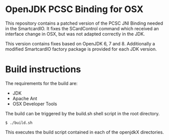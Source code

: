 OpenJDK PCSC Binding for OSX
============================

This repository contains a patched version of the PCSC JNI Binding needed in
the SmartcardIO. It fixes the SCardControl command which received an interface
change in OSX, but was not adapted correctly in the JDK.

This version contains fixes based on OpenJDK 6, 7 and 8. Additionally a modified
SmartcardIO factory package is provided for each JDK version.


Build instructions
==================

The requirements for the build are:

* JDK
* Apache Ant
* OSX Developer Tools

The build can be triggered by the build.sh shell script in the root directory.

    $ ./build.sh

This executes the build script contained in each of the openjdkX directories.
